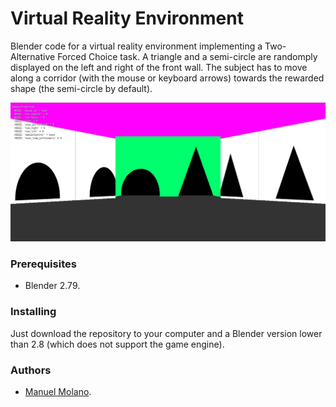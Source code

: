 # Virtual Reality Environment

Blender code for a virtual reality environment implementing a Two-Alternative Forced Choice task. A triangle and a semi-circle are randomply displayed on the left and right of the front wall. The subject has to move along a corridor (with the mouse or keyboard arrows) towards the rewarded shape (the semi-circle by default).

![alt tag](Image.png)

### Prerequisites

* Blender 2.79.


### Installing

Just download the repository to your computer and a Blender version lower than 2.8 (which does not support the game engine).




### Authors
* [Manuel Molano](https://github.com/manuelmolano).

